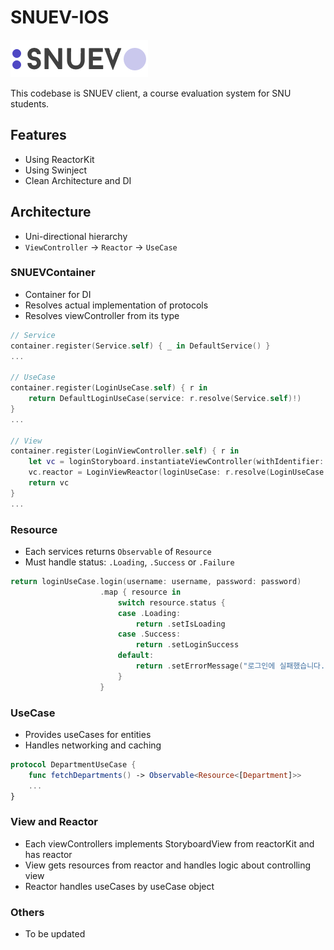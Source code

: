 # SNUEV-IOS

![logo](snuev-ios/images/img-logo-220-px.png)

This codebase is SNUEV client, a course evaluation system for SNU students.

## Features
- Using ReactorKit
- Using Swinject
- Clean Architecture and DI

## Architecture
- Uni-directional hierarchy
- `ViewController` -> `Reactor` -> `UseCase`

### SNUEVContainer
- Container for DI
- Resolves actual implementation of protocols
- Resolves viewController from its type
```swift
// Service
container.register(Service.self) { _ in DefaultService() }
...
        
// UseCase
container.register(LoginUseCase.self) { r in
    return DefaultLoginUseCase(service: r.resolve(Service.self)!)
}
...
        
// View
container.register(LoginViewController.self) { r in
    let vc = loginStoryboard.instantiateViewController(withIdentifier: "LoginViewController") as! LoginViewController
    vc.reactor = LoginViewReactor(loginUseCase: r.resolve(LoginUseCase.self)!)
    return vc
}
...

```
### Resource
- Each services returns `Observable` of `Resource`
- Must handle status: `.Loading`, `.Success` or `.Failure`
```swift
return loginUseCase.login(username: username, password: password)
                    .map { resource in
                        switch resource.status {
                        case .Loading:
                            return .setIsLoading
                        case .Success:
                            return .setLoginSuccess
                        default:
                            return .setErrorMessage("로그인에 실패했습니다.")
                        }
                    }
```

### UseCase
- Provides useCases for entities
- Handles networking and caching 
```swift
protocol DepartmentUseCase {
    func fetchDepartments() -> Observable<Resource<[Department]>>
    ...
}
```

### View and Reactor
- Each viewControllers implements StoryboardView from reactorKit and has reactor
- View gets resources from reactor and handles logic about controlling view
- Reactor handles useCases by useCase object

### Others
- To be updated








